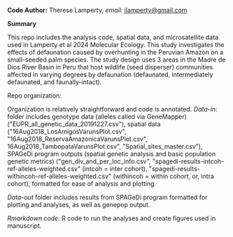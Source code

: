 **Code Author:** Therese Lamperty, *email:* jlamperty@gmail.com 

**Summary**

This repo includes the analysis code, spatial data, and microsatellite data used in Lamperty et al 2024 Molecular Ecology. This study investigates the effects of defaunation caused by overhunting in the Peruvian Amazon on a small-seeded palm species. The study design uses 3 areas in the Madre de Dios River Basin in Peru that host wildlife (seed disperser) communities affected in varying degrees by defaunation (defaunated, intermediately defaunated, and faunally-intact).

Repo organization:

Organization is relatively straightforward and code is annotated. 
*Data-in*: folder includes genotype data (alleles called via GeneMapper) ("EUPR_all_genetic_data_20191227.csv"), spatial data ("16Aug2018_LosAmigosVarunsPlot.csv", "16Aug2018_ReservaAmazonicaVarunsPlot.csv", 16Aug2018_TambopataVarunsPlot.csv", "Spatial_sites_master.csv"), SPAGeDi program outputs (spatial genetic analysis and basic population genetic metrics) ("gen_div_and_per_loc_info.csv", "spagedi-results-intcoh-ref-alleles-weighted.csv" (intcoh = inter cohort), "spagedi-results-withincoh-ref-alleles-weighted.csv" (withincoh = within cohort, or, intra cohort), formatted for ease of analysis and plotting. 

*Data-out* folder includes results from SPAGeDi program formatted for plotting and analyses, as well as genepop output. 

*Rmarkdown code:* R code to run the analyses and create figures used in manuscript.
